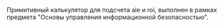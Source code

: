 Примитивный калькулятор для подсчета ale и roi, выполнен в рамках предмета "Основы управления информационной безопасностью".